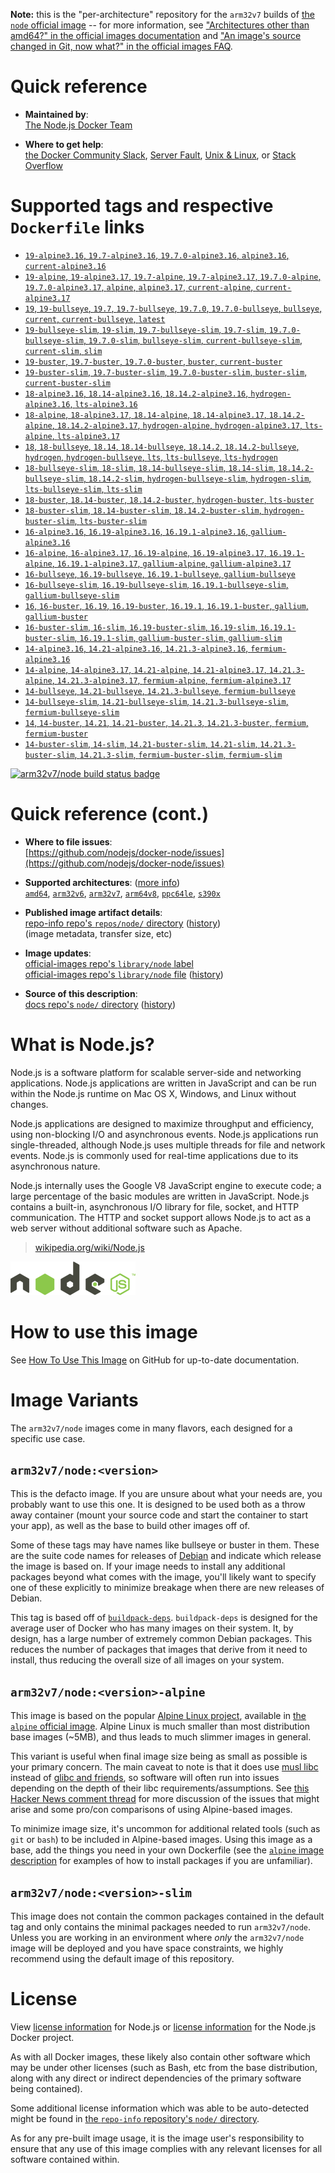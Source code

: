 <!--

********************************************************************************

WARNING:

    DO NOT EDIT "node/README.md"

    IT IS AUTO-GENERATED

    (from the other files in "node/" combined with a set of templates)

********************************************************************************

-->

**Note:** this is the "per-architecture" repository for the `arm32v7` builds of [the `node` official image](https://hub.docker.com/_/node) -- for more information, see ["Architectures other than amd64?" in the official images documentation](https://github.com/docker-library/official-images#architectures-other-than-amd64) and ["An image's source changed in Git, now what?" in the official images FAQ](https://github.com/docker-library/faq#an-images-source-changed-in-git-now-what).

# Quick reference

-	**Maintained by**:  
	[The Node.js Docker Team](https://github.com/nodejs/docker-node)

-	**Where to get help**:  
	[the Docker Community Slack](https://dockr.ly/comm-slack), [Server Fault](https://serverfault.com/help/on-topic), [Unix & Linux](https://unix.stackexchange.com/help/on-topic), or [Stack Overflow](https://stackoverflow.com/help/on-topic)

# Supported tags and respective `Dockerfile` links

-	[`19-alpine3.16`, `19.7-alpine3.16`, `19.7.0-alpine3.16`, `alpine3.16`, `current-alpine3.16`](https://github.com/nodejs/docker-node/blob/cd7015f45666d2cd6e81f507ee362ca7ada1bfee/19/alpine3.16/Dockerfile)
-	[`19-alpine`, `19-alpine3.17`, `19.7-alpine`, `19.7-alpine3.17`, `19.7.0-alpine`, `19.7.0-alpine3.17`, `alpine`, `alpine3.17`, `current-alpine`, `current-alpine3.17`](https://github.com/nodejs/docker-node/blob/cd7015f45666d2cd6e81f507ee362ca7ada1bfee/19/alpine3.17/Dockerfile)
-	[`19`, `19-bullseye`, `19.7`, `19.7-bullseye`, `19.7.0`, `19.7.0-bullseye`, `bullseye`, `current`, `current-bullseye`, `latest`](https://github.com/nodejs/docker-node/blob/cd7015f45666d2cd6e81f507ee362ca7ada1bfee/19/bullseye/Dockerfile)
-	[`19-bullseye-slim`, `19-slim`, `19.7-bullseye-slim`, `19.7-slim`, `19.7.0-bullseye-slim`, `19.7.0-slim`, `bullseye-slim`, `current-bullseye-slim`, `current-slim`, `slim`](https://github.com/nodejs/docker-node/blob/cd7015f45666d2cd6e81f507ee362ca7ada1bfee/19/bullseye-slim/Dockerfile)
-	[`19-buster`, `19.7-buster`, `19.7.0-buster`, `buster`, `current-buster`](https://github.com/nodejs/docker-node/blob/cd7015f45666d2cd6e81f507ee362ca7ada1bfee/19/buster/Dockerfile)
-	[`19-buster-slim`, `19.7-buster-slim`, `19.7.0-buster-slim`, `buster-slim`, `current-buster-slim`](https://github.com/nodejs/docker-node/blob/cd7015f45666d2cd6e81f507ee362ca7ada1bfee/19/buster-slim/Dockerfile)
-	[`18-alpine3.16`, `18.14-alpine3.16`, `18.14.2-alpine3.16`, `hydrogen-alpine3.16`, `lts-alpine3.16`](https://github.com/nodejs/docker-node/blob/cd7015f45666d2cd6e81f507ee362ca7ada1bfee/18/alpine3.16/Dockerfile)
-	[`18-alpine`, `18-alpine3.17`, `18.14-alpine`, `18.14-alpine3.17`, `18.14.2-alpine`, `18.14.2-alpine3.17`, `hydrogen-alpine`, `hydrogen-alpine3.17`, `lts-alpine`, `lts-alpine3.17`](https://github.com/nodejs/docker-node/blob/cd7015f45666d2cd6e81f507ee362ca7ada1bfee/18/alpine3.17/Dockerfile)
-	[`18`, `18-bullseye`, `18.14`, `18.14-bullseye`, `18.14.2`, `18.14.2-bullseye`, `hydrogen`, `hydrogen-bullseye`, `lts`, `lts-bullseye`, `lts-hydrogen`](https://github.com/nodejs/docker-node/blob/cd7015f45666d2cd6e81f507ee362ca7ada1bfee/18/bullseye/Dockerfile)
-	[`18-bullseye-slim`, `18-slim`, `18.14-bullseye-slim`, `18.14-slim`, `18.14.2-bullseye-slim`, `18.14.2-slim`, `hydrogen-bullseye-slim`, `hydrogen-slim`, `lts-bullseye-slim`, `lts-slim`](https://github.com/nodejs/docker-node/blob/cd7015f45666d2cd6e81f507ee362ca7ada1bfee/18/bullseye-slim/Dockerfile)
-	[`18-buster`, `18.14-buster`, `18.14.2-buster`, `hydrogen-buster`, `lts-buster`](https://github.com/nodejs/docker-node/blob/cd7015f45666d2cd6e81f507ee362ca7ada1bfee/18/buster/Dockerfile)
-	[`18-buster-slim`, `18.14-buster-slim`, `18.14.2-buster-slim`, `hydrogen-buster-slim`, `lts-buster-slim`](https://github.com/nodejs/docker-node/blob/cd7015f45666d2cd6e81f507ee362ca7ada1bfee/18/buster-slim/Dockerfile)
-	[`16-alpine3.16`, `16.19-alpine3.16`, `16.19.1-alpine3.16`, `gallium-alpine3.16`](https://github.com/nodejs/docker-node/blob/cd41dbe222da1ce72d61d8fbaa06ac79316ac6d5/16/alpine3.16/Dockerfile)
-	[`16-alpine`, `16-alpine3.17`, `16.19-alpine`, `16.19-alpine3.17`, `16.19.1-alpine`, `16.19.1-alpine3.17`, `gallium-alpine`, `gallium-alpine3.17`](https://github.com/nodejs/docker-node/blob/cd41dbe222da1ce72d61d8fbaa06ac79316ac6d5/16/alpine3.17/Dockerfile)
-	[`16-bullseye`, `16.19-bullseye`, `16.19.1-bullseye`, `gallium-bullseye`](https://github.com/nodejs/docker-node/blob/e75fa5270326ffaff8fee03153f3bf16860084d4/16/bullseye/Dockerfile)
-	[`16-bullseye-slim`, `16.19-bullseye-slim`, `16.19.1-bullseye-slim`, `gallium-bullseye-slim`](https://github.com/nodejs/docker-node/blob/e75fa5270326ffaff8fee03153f3bf16860084d4/16/bullseye-slim/Dockerfile)
-	[`16`, `16-buster`, `16.19`, `16.19-buster`, `16.19.1`, `16.19.1-buster`, `gallium`, `gallium-buster`](https://github.com/nodejs/docker-node/blob/e75fa5270326ffaff8fee03153f3bf16860084d4/16/buster/Dockerfile)
-	[`16-buster-slim`, `16-slim`, `16.19-buster-slim`, `16.19-slim`, `16.19.1-buster-slim`, `16.19.1-slim`, `gallium-buster-slim`, `gallium-slim`](https://github.com/nodejs/docker-node/blob/e75fa5270326ffaff8fee03153f3bf16860084d4/16/buster-slim/Dockerfile)
-	[`14-alpine3.16`, `14.21-alpine3.16`, `14.21.3-alpine3.16`, `fermium-alpine3.16`](https://github.com/nodejs/docker-node/blob/e75fa5270326ffaff8fee03153f3bf16860084d4/14/alpine3.16/Dockerfile)
-	[`14-alpine`, `14-alpine3.17`, `14.21-alpine`, `14.21-alpine3.17`, `14.21.3-alpine`, `14.21.3-alpine3.17`, `fermium-alpine`, `fermium-alpine3.17`](https://github.com/nodejs/docker-node/blob/e75fa5270326ffaff8fee03153f3bf16860084d4/14/alpine3.17/Dockerfile)
-	[`14-bullseye`, `14.21-bullseye`, `14.21.3-bullseye`, `fermium-bullseye`](https://github.com/nodejs/docker-node/blob/e75fa5270326ffaff8fee03153f3bf16860084d4/14/bullseye/Dockerfile)
-	[`14-bullseye-slim`, `14.21-bullseye-slim`, `14.21.3-bullseye-slim`, `fermium-bullseye-slim`](https://github.com/nodejs/docker-node/blob/e75fa5270326ffaff8fee03153f3bf16860084d4/14/bullseye-slim/Dockerfile)
-	[`14`, `14-buster`, `14.21`, `14.21-buster`, `14.21.3`, `14.21.3-buster`, `fermium`, `fermium-buster`](https://github.com/nodejs/docker-node/blob/e75fa5270326ffaff8fee03153f3bf16860084d4/14/buster/Dockerfile)
-	[`14-buster-slim`, `14-slim`, `14.21-buster-slim`, `14.21-slim`, `14.21.3-buster-slim`, `14.21.3-slim`, `fermium-buster-slim`, `fermium-slim`](https://github.com/nodejs/docker-node/blob/e75fa5270326ffaff8fee03153f3bf16860084d4/14/buster-slim/Dockerfile)

[![arm32v7/node build status badge](https://img.shields.io/jenkins/s/https/doi-janky.infosiftr.net/job/multiarch/job/arm32v7/job/node.svg?label=arm32v7/node%20%20build%20job)](https://doi-janky.infosiftr.net/job/multiarch/job/arm32v7/job/node/)

# Quick reference (cont.)

-	**Where to file issues**:  
	[https://github.com/nodejs/docker-node/issues](https://github.com/nodejs/docker-node/issues)

-	**Supported architectures**: ([more info](https://github.com/docker-library/official-images#architectures-other-than-amd64))  
	[`amd64`](https://hub.docker.com/r/amd64/node/), [`arm32v6`](https://hub.docker.com/r/arm32v6/node/), [`arm32v7`](https://hub.docker.com/r/arm32v7/node/), [`arm64v8`](https://hub.docker.com/r/arm64v8/node/), [`ppc64le`](https://hub.docker.com/r/ppc64le/node/), [`s390x`](https://hub.docker.com/r/s390x/node/)

-	**Published image artifact details**:  
	[repo-info repo's `repos/node/` directory](https://github.com/docker-library/repo-info/blob/master/repos/node) ([history](https://github.com/docker-library/repo-info/commits/master/repos/node))  
	(image metadata, transfer size, etc)

-	**Image updates**:  
	[official-images repo's `library/node` label](https://github.com/docker-library/official-images/issues?q=label%3Alibrary%2Fnode)  
	[official-images repo's `library/node` file](https://github.com/docker-library/official-images/blob/master/library/node) ([history](https://github.com/docker-library/official-images/commits/master/library/node))

-	**Source of this description**:  
	[docs repo's `node/` directory](https://github.com/docker-library/docs/tree/master/node) ([history](https://github.com/docker-library/docs/commits/master/node))

# What is Node.js?

Node.js is a software platform for scalable server-side and networking applications. Node.js applications are written in JavaScript and can be run within the Node.js runtime on Mac OS X, Windows, and Linux without changes.

Node.js applications are designed to maximize throughput and efficiency, using non-blocking I/O and asynchronous events. Node.js applications run single-threaded, although Node.js uses multiple threads for file and network events. Node.js is commonly used for real-time applications due to its asynchronous nature.

Node.js internally uses the Google V8 JavaScript engine to execute code; a large percentage of the basic modules are written in JavaScript. Node.js contains a built-in, asynchronous I/O library for file, socket, and HTTP communication. The HTTP and socket support allows Node.js to act as a web server without additional software such as Apache.

> [wikipedia.org/wiki/Node.js](https://en.wikipedia.org/wiki/Node.js)

![logo](https://raw.githubusercontent.com/docker-library/docs/01c12653951b2fe592c1f93a13b4e289ada0e3a1/node/logo.png)

# How to use this image

See [How To Use This Image](https://github.com/nodejs/docker-node/blob/master/README.md#how-to-use-this-image) on GitHub for up-to-date documentation.

# Image Variants

The `arm32v7/node` images come in many flavors, each designed for a specific use case.

## `arm32v7/node:<version>`

This is the defacto image. If you are unsure about what your needs are, you probably want to use this one. It is designed to be used both as a throw away container (mount your source code and start the container to start your app), as well as the base to build other images off of.

Some of these tags may have names like bullseye or buster in them. These are the suite code names for releases of [Debian](https://wiki.debian.org/DebianReleases) and indicate which release the image is based on. If your image needs to install any additional packages beyond what comes with the image, you'll likely want to specify one of these explicitly to minimize breakage when there are new releases of Debian.

This tag is based off of [`buildpack-deps`](https://hub.docker.com/_/buildpack-deps/). `buildpack-deps` is designed for the average user of Docker who has many images on their system. It, by design, has a large number of extremely common Debian packages. This reduces the number of packages that images that derive from it need to install, thus reducing the overall size of all images on your system.

## `arm32v7/node:<version>-alpine`

This image is based on the popular [Alpine Linux project](https://alpinelinux.org), available in [the `alpine` official image](https://hub.docker.com/_/alpine). Alpine Linux is much smaller than most distribution base images (~5MB), and thus leads to much slimmer images in general.

This variant is useful when final image size being as small as possible is your primary concern. The main caveat to note is that it does use [musl libc](https://musl.libc.org) instead of [glibc and friends](https://www.etalabs.net/compare_libcs.html), so software will often run into issues depending on the depth of their libc requirements/assumptions. See [this Hacker News comment thread](https://news.ycombinator.com/item?id=10782897) for more discussion of the issues that might arise and some pro/con comparisons of using Alpine-based images.

To minimize image size, it's uncommon for additional related tools (such as `git` or `bash`) to be included in Alpine-based images. Using this image as a base, add the things you need in your own Dockerfile (see the [`alpine` image description](https://hub.docker.com/_/alpine/) for examples of how to install packages if you are unfamiliar).

## `arm32v7/node:<version>-slim`

This image does not contain the common packages contained in the default tag and only contains the minimal packages needed to run `arm32v7/node`. Unless you are working in an environment where *only* the `arm32v7/node` image will be deployed and you have space constraints, we highly recommend using the default image of this repository.

# License

View [license information](https://github.com/nodejs/node/blob/master/LICENSE) for Node.js or [license information](https://github.com/nodejs/docker-node/blob/master/LICENSE) for the Node.js Docker project.

As with all Docker images, these likely also contain other software which may be under other licenses (such as Bash, etc from the base distribution, along with any direct or indirect dependencies of the primary software being contained).

Some additional license information which was able to be auto-detected might be found in [the `repo-info` repository's `node/` directory](https://github.com/docker-library/repo-info/tree/master/repos/node).

As for any pre-built image usage, it is the image user's responsibility to ensure that any use of this image complies with any relevant licenses for all software contained within.
